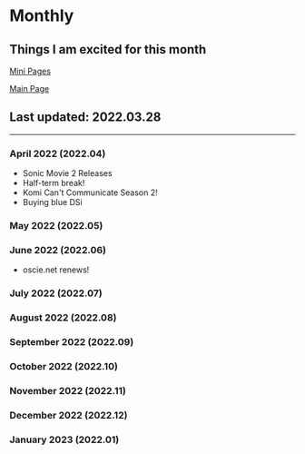 # Monthly
## Things I am excited for this month

[Mini Pages](/mini/index.md)

[Main Page](https://home.oscie.net)

## Last updated: 2022.03.28

---

### April 2022 (2022.04)

- Sonic Movie 2 Releases
- Half-term break!
- Komi Can't Communicate Season 2!
- Buying blue DSi

### May 2022 (2022.05)

### June 2022 (2022.06)

- oscie.net renews!

### July 2022 (2022.07)

### August 2022 (2022.08)

### September 2022 (2022.09)

### October 2022 (2022.10)

### November 2022 (2022.11)

### December 2022 (2022.12)

### January 2023 (2022.01)